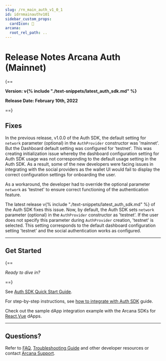 ```yaml
---
slug: /rn_main_auth_v1_0_1
id: idrnmainauthv101
sidebar_custom_props:
  cardIcon: 🏁
arcana:
  root_rel_path: ..
---
```


# Release Notes Arcana Auth (Mainnet)

{==

**Version: v{% include "./text-snippets/latest_auth_sdk.md" %}**

**Release Date: February 10th, 2022**

==}

## Fixes

In the previous release, v1.0.0 of the Auth SDK, the default setting for `network` parameter (optional) in the `AuthProvider` constructor was 'mainnet'. But the Dashboard default setting was configured for 'testnet'. This was creating initialization issue whereby the dashboard configuration setting for Auth SDK usage was not corresponding to the default usage setting in the Auth SDK.  As a result, some of the new developers were facing issues in integrating with the social providers as the wallet UI would fail to display the correct configuration settings for onboarding the user.

As a workaround, the developer had to override the optional parameter `network` as 'testnet' to ensure correct functioning of the authentication feature.

The latest release v{% include "./text-snippets/latest_auth_sdk.md" %} of the Auth SDK fixes this issue.  Now, by default, the Auth SDK sets `network` parameter (optional) in the `AuthProvider` constructor as 'testnet'. If the user does not specify this parameter during `AuthProvider` creation, 'testnet' is selected.  This setting corresponds to the default dashboard configuration setting 'testnet' and the social authentication works as configured.

---

## Get Started

{==

*Ready to dive in?* 

==}

See [Auth SDK Quick Start Guide]({{page.meta.arcana.root_rel_path}}/walletsdk/wallet_qs.md). 

For step-by-step instructions, see [how to integrate with Auth SDK]({{page.meta.arcana.root_rel_path}}/howto/integrate_auth/index.md) guide. 

Check out the sample dApp integration example with the Arcana SDKs for [React]({{page.meta.arcana.root_rel_path}}/howto/integrate_auth/integrate_wallet_react.md),[Vue](https://github.com/arcana-network/basic-storage-wallet-integration) dApps.

---

## Questions? 

Refer to [FAQ]({{page.meta.arcana.root_rel_path}}/faq/faq_gen.md), [Troubleshooting Guide]({{page.meta.arcana.root_rel_path}}/troubleshooting.md) and other developer resources or contact [Arcana Support]({{page.meta.arcana.root_rel_path}}/support.md).
